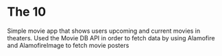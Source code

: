 # The 10
Simple movie app that shows users upcoming and current movies in theaters.
Used the Movie DB API in order to fetch data by using Alamofire and AlamofireImage to fetch movie posters

